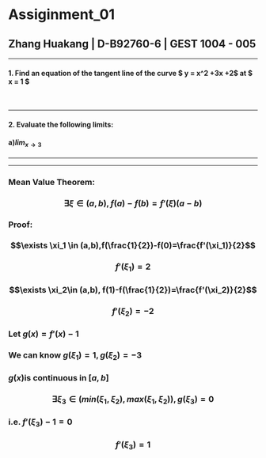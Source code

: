 # Assiginment_01
## Zhang Huakang | D-B92760-6 | GEST 1004 - 005
---
#### 1. Find an equation of the tangent line of the curve $ y = x^2 +3x +2$ at $ x = 1 $
&emsp;
&emsp;
&emsp;
&emsp;
&emsp;
&emsp;
&emsp;
&emsp;
&emsp;
&emsp;
&emsp;

---
#### 2. Evaluate the following limits:
#### a)$lim_{x\to3}$

---
---
### Mean Value Theorem:
### $$\exists \xi \in (a,b),f(a)-f(b)=f'(\xi)(a-b)$$
### Proof:
### $$\exists \xi_1 \in (a,b),f(\frac{1}{2})-f(0)=\frac{f'(\xi_1)}{2}$$
### $$f'(\xi_1)=2$$
### $$\exists \xi_2\in (a,b), f(1)-f(\frac{1}{2})=\frac{f'(\xi_2)}{2}$$
### $$f'(\xi_2)=-2$$
### Let $g(x)=f'(x)-1$
### We can know $g(\xi_1)=1,g(\xi_2)=-3$
### $g(x)$is continuous in $[a,b]$
### $$\exists \xi_3\in (min(\xi_1,\xi_2),max(\xi_1,\xi_2)),g(\xi_3)=0$$
### i.e. $f'(\xi_3)-1=0$
### $$f'(\xi_3)=1$$
